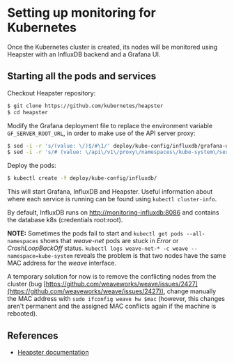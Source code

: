 # Setting up monitoring for Kubernetes

Once the Kubernetes cluster is created, its nodes will be monitored using Heapster with an InfluxDB backend and a Grafana UI.

## Starting all the pods and services

Checkout Heapster repository:

```sh
$ git clone https://github.com/kubernetes/heapster
$ cd heapster
```

Modify the Grafana deployment file to replace the environment variable `GF_SERVER_ROOT_URL`, in order to make use of the API server proxy:

```sh
$ sed -i -r 's/(value: \/)$/#\1/' deploy/kube-config/influxdb/grafana-deployment.yaml
$ sed -i -r 's/# (value: \/api\/v1\/proxy\/namespaces\/kube-system\/services\/monitoring-grafana\/)$/\1/' deploy/kube-config/influxdb/grafana-deployment.yaml
```

Deploy the pods:

```sh
$ kubectl create -f deploy/kube-config/influxdb/
```

This will start Grafana, InfluxDB and Heapster. Useful information about where each service is running can be found using `kubectl cluster-info`.

By default, InfluxDB runs on [http://monitoring-influxdb:8086](http://monitoring-influxdb:8086) and contains the database k8s (credentials root:root).

**NOTE:** Sometimes the pods fail to start and `kubectl get pods --all-namespaces` shows that *weave-net* pods are stuck in *Error* or *CrashLoopBackOff* status. `kubectl logs weave-net-* -c weave --namespace=kube-system` reveals the problem is that two nodes have the same MAC address for the *weave* interface.

A temporary solution for now is to remove the conflicting nodes from the cluster (bug [https://github.com/weaveworks/weave/issues/2427](https://github.com/weaveworks/weave/issues/2427)), change manually the MAC address with `sudo ifconfig weave hw $mac` (however, this changes aren't permanent and the assigned MAC conflicts again if the machine is rebooted).

## References

* [Heapster documentation](https://github.com/kubernetes/heapster/blob/master/docs/influxdb.md)

